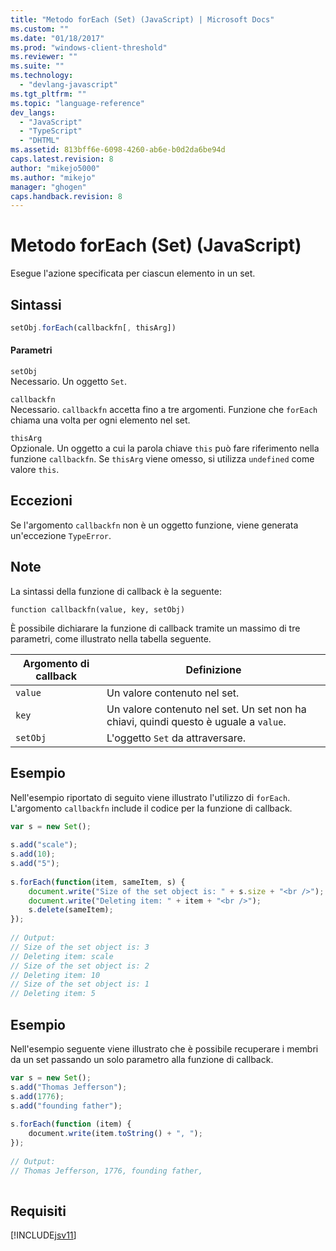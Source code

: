 ```yaml
---
title: "Metodo forEach (Set) (JavaScript) | Microsoft Docs"
ms.custom: ""
ms.date: "01/18/2017"
ms.prod: "windows-client-threshold"
ms.reviewer: ""
ms.suite: ""
ms.technology: 
  - "devlang-javascript"
ms.tgt_pltfrm: ""
ms.topic: "language-reference"
dev_langs: 
  - "JavaScript"
  - "TypeScript"
  - "DHTML"
ms.assetid: 813bff6e-6098-4260-ab6e-b0d2da6be94d
caps.latest.revision: 8
author: "mikejo5000"
ms.author: "mikejo"
manager: "ghogen"
caps.handback.revision: 8
---
```

# Metodo forEach (Set) (JavaScript)
Esegue l'azione specificata per ciascun elemento in un set.  
  
## Sintassi  
  
```javascript  
setObj.forEach(callbackfn[, thisArg])  
```  
  
#### Parametri  
 `setObj`  
 Necessario.  Un oggetto `Set`.  
  
 `callbackfn`  
 Necessario.  `callbackfn` accetta fino a tre argomenti.  Funzione che `forEach` chiama una volta per ogni elemento nel set.  
  
 `thisArg`  
 Opzionale.  Un oggetto a cui la parola chiave `this` può fare riferimento nella funzione `callbackfn`.  Se `thisArg` viene omesso, si utilizza `undefined` come valore `this`.  
  
## Eccezioni  
 Se l'argomento `callbackfn` non è un oggetto funzione, viene generata un'eccezione `TypeError`.  
  
## Note  
 La sintassi della funzione di callback è la seguente:  
  
 `function callbackfn(value, key, setObj)`  
  
 È possibile dichiarare la funzione di callback tramite un massimo di tre parametri, come illustrato nella tabella seguente.  
  
|Argomento di callback|Definizione|  
|---------------------------|-----------------|  
|`value`|Un valore contenuto nel set.|  
|`key`|Un valore contenuto nel set.  Un set non ha chiavi, quindi questo è uguale a `value`.|  
|`setObj`|L'oggetto `Set` da attraversare.|  
  
## Esempio  
 Nell'esempio riportato di seguito viene illustrato l'utilizzo di `forEach`.  L'argomento `callbackfn` include il codice per la funzione di callback.  
  
```javascript  
var s = new Set();  
  
s.add("scale");  
s.add(10);  
s.add("5");  
  
s.forEach(function(item, sameItem, s) {  
    document.write("Size of the set object is: " + s.size + "<br />");  
    document.write("Deleting item: " + item + "<br />");  
    s.delete(sameItem);  
});  
  
// Output:  
// Size of the set object is: 3  
// Deleting item: scale  
// Size of the set object is: 2  
// Deleting item: 10  
// Size of the set object is: 1  
// Deleting item: 5  
```  
  
## Esempio  
 Nell'esempio seguente viene illustrato che è possibile recuperare i membri da un set passando un solo parametro alla funzione di callback.  
  
```javascript  
var s = new Set();  
s.add("Thomas Jefferson");  
s.add(1776);  
s.add("founding father");  
  
s.forEach(function (item) {  
    document.write(item.toString() + ", ");  
});  
  
// Output:  
// Thomas Jefferson, 1776, founding father,  
  
```  
  
## Requisiti  
 [!INCLUDE[jsv11](../../javascript/reference/includes/jsv11-md.md)]